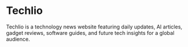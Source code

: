 # Techlio
Techlio is a technology news website featuring daily updates, AI articles, gadget reviews, software guides, and future tech insights for a global audience.
